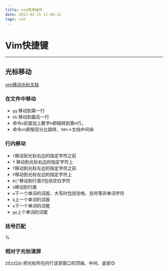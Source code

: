 ```yaml
---
title: vim常用操作
date: 2017-02-15 11:46:22
tags: vim
---
```

# Vim快捷键
---
## 光标移动
[vim移动光标文档](http://vimcdoc.sourceforge.net/doc/usr_03.html#usr_03.txt)
### 在文件中移动
+ `gg` 移动到第一行
+ `GG` 移动到最后一行
+ 命令`G`前面加上数字n即跳转到第n行。
+ 命令`n%`即按百分比跳转，`50%`->文档中间😄
<!--more-->
### 行内移动
+ `t`移动到光标右边的指定字符之前
+ `f` 移动到光标右边的指定字符上
+ `T`移动到光标左边的指定字符之前
+ `F`移动到光标左边的指定字符上
+ `0|^`移动到行首0包括空白字符
+ `$`移动到行尾
+ `w`下一个单词的词首，大写时包括空格、括号等非单词字符
+ `b`上一个单词的词首
+ `e`下一个单词的词尾
+ `ge`上个单词的词尾

### 括号匹配
%

### 相对于光标滚屏
zt|zz|zb 把光标所在的行滚至窗口的顶端、中间、底部😊
